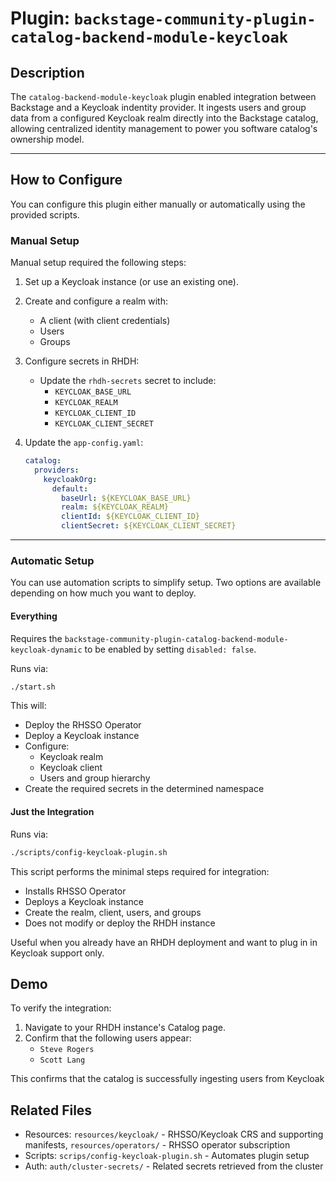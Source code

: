 # Plugin: `backstage-community-plugin-catalog-backend-module-keycloak`

## Description

The `catalog-backend-module-keycloak` plugin enabled integration between Backstage and a Keycloak indentity provider. It ingests users and group data from a configured Keycloak realm directly into the Backstage catalog, allowing centralized identity management to power you software catalog's ownership model.

---

## How to Configure

You can configure this plugin either manually or automatically using the provided scripts.

### Manual Setup

Manual setup required the following steps:

1. Set up a Keycloak instance (or use an existing one).
2. Create and configure a realm with:
   - A client (with client credentials)
   - Users
   - Groups
3. Configure secrets in RHDH:
   - Update the `rhdh-secrets` secret to include:
     - `KEYCLOAK_BASE_URL`
     - `KEYCLOAK_REALM`
     - `KEYCLOAK_CLIENT_ID`
     - `KEYCLOAK_CLIENT_SECRET`
4. Update the `app-config.yaml`:

   ```YAML
   catalog:
     providers:
       keycloakOrg:
         default:
           baseUrl: ${KEYCLOAK_BASE_URL}
           realm: ${KEYCLOAK_REALM}
           clientId: ${KEYCLOAK_CLIENT_ID}
           clientSecret: ${KEYCLOAK_CLIENT_SECRET}
   ```

---

### Automatic Setup

You can use automation scripts to simplify setup. Two options are available depending on how much you want to deploy.

#### Everything

Requires the `backstage-community-plugin-catalog-backend-module-keycloak-dynamic` to be enabled by setting `disabled: false`.

Runs via:

```bash
./start.sh
```

This will:

- Deploy the RHSSO Operator
- Deploy a Keycloak instance
- Configure:
  - Keycloak realm
  - Keycloak client
  - Users and group hierarchy
- Create the required secrets in the determined namespace

#### Just the Integration

Runs via:

```bash
./scripts/config-keycloak-plugin.sh
```

This script performs the minimal steps required for integration:

- Installs RHSSO Operator
- Deploys a Keycloak instance
- Create the realm, client, users, and groups
- Does not modify or deploy the RHDH instance

Useful when you already have an RHDH deployment and want to plug in in Keycloak support only.

## Demo

To verify the integration:

1. Navigate to your RHDH instance's Catalog page.
2. Confirm that the following users appear:
   - `Steve Rogers`
   - `Scott Lang`

This confirms that the catalog is successfully ingesting users from Keycloak

## Related Files

- Resources: `resources/keycloak/` - RHSSO/Keycloak CRS and supporting manifests, `resources/operators/` - RHSSO operator subscription
- Scripts: `scrips/config-keycloak-plugin.sh` - Automates plugin setup
- Auth: `auth/cluster-secrets/` - Related secrets retrieved from the cluster
